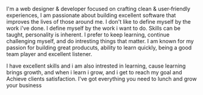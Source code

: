 I'm a web designer & developer focused on crafting clean & user‑friendly experiences, I am passionate about building excellent software that improves the lives of those around me.
I don't like to define myself by the work i've done. I define myself by the work i want to do. Skills can be taught, personality is inherent. I prefer to keep learning, continue challenging myself, and do intresting things that matter.
I am known for my passion for building great producuts, ability to learn quickly, being a good team player and excellent listener.

I have excellent skills and i am also intrested in learning, cause learning brings growth, and when i learn i grow, and i get to reach my goal and Achieve clients satisfaction.
I've got everything you need to lunch and grow your business

